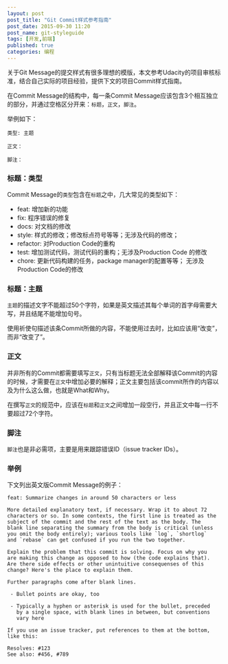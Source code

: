 ```yaml
---
layout: post
post_title: "Git Commit样式参考指南"
post_date: 2015-09-30 11:20
post_name: git-styleguide
tags: [开发,前端]
published: true
categories: 编程
---
```


关于Git Message的提交样式有很多理想的模版，本文参考Udacity的项目审核标准，结合自己实际的项目经验，提供下文的项目Commit样式指南。


在Commit Message的结构中，每一条Commit Message应该包含3个相互独立的部分，并通过空格区分开来：`标题`，`正文`，`脚注`。

举例如下：

	类型: 主题
	
	正文：
	
	脚注：

### 标题：类型
Commit Message的`类型`包含在`标题`之中，几大常见的类型如下：

- feat: 增加新的功能
- fix: 程序错误的修复
- docs: 对文档的修改
- style: 样式的修改；修改标点符号等等；无涉及代码的修改；
- refactor: 对Production Code的重构
- test: 增加测试代码，测试代码的重构；无涉及Production Code 的修改
- chore: 更新代码构建的任务，package manager的配置等等； 无涉及Production Code的修改


### 标题：主题
`主题`的描述文字不能超过50个字符，如果是英文描述其每个单词的首字母需要大写，并且结尾不能增加句号。

使用祈使句描述该条Commit所做的内容，不能使用过去时，比如应该用“改变”，而非“改变了”。

### 正文
并非所有的Commit都需要填写`正文`，只有当标题无法全部解释该Commit的内容的时候，才需要在`正文`中增加必要的解释；正文主要包括该commit所作的内容以及为什么这么做，也就是What和Why。

在撰写`正文`的规范中，应该在`标题`和`正文`之间增加一段空行，并且正文中每一行不要超过72个字符。

### 脚注
`脚注`也是非必需项，主要是用来跟踪错误ID（issue tracker IDs）。


### 举例

下文列出英文版Commit Message的例子：

	feat: Summarize changes in around 50 characters or less
	
	More detailed explanatory text, if necessary. Wrap it to about 72
	characters or so. In some contexts, the first line is treated as the
	subject of the commit and the rest of the text as the body. The
	blank line separating the summary from the body is critical (unless
	you omit the body entirely); various tools like `log`, `shortlog`
	and `rebase` can get confused if you run the two together.
	
	Explain the problem that this commit is solving. Focus on why you
	are making this change as opposed to how (the code explains that).
	Are there side effects or other unintuitive consequenses of this
	change? Here's the place to explain them.
	
	Further paragraphs come after blank lines.
	
	 - Bullet points are okay, too
	
	 - Typically a hyphen or asterisk is used for the bullet, preceded
	   by a single space, with blank lines in between, but conventions
	   vary here
	
	If you use an issue tracker, put references to them at the bottom,
	like this:
	
	Resolves: #123
	See also: #456, #789
